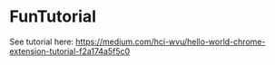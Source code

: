 # FunTutorial
See tutorial here: https://medium.com/hci-wvu/hello-world-chrome-extension-tutorial-f2a174a5f5c0
